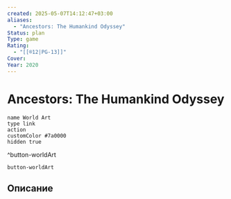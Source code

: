 ```yaml
---
created: 2025-05-07T14:12:47+03:00
aliases:
  - "Ancestors: The Humankind Odyssey"
Status: plan
Type: game
Rating:
  - "[[®️12|PG-13]]"
Cover:
Year: 2020
---
```


# Ancestors: The Humankind Odyssey




```button
name World Art
type link
action 
customColor #7a0000
hidden true
```
^button-worldArt



`button-worldArt`

## Описание


